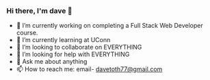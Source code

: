 ### Hi there, I'm dave 👋


- 🔭 I’m currently working on completing a Full Stack Web Developer course.
- 🌱 I’m currently learning at UConn
- 👯 I’m looking to collaborate on EVERYTHING
- 🤔 I’m looking for help with EVERYTHING
- 💬 Ask me about anything
- 📫 How to reach me: email- davetoth77@gmail.com

